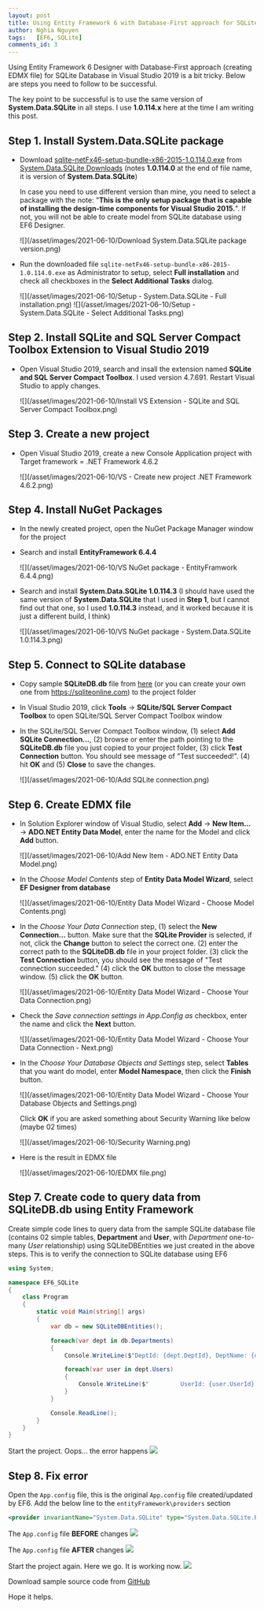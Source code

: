 ```yaml
---
layout: post
title: Using Entity Framework 6 with Database-First approach for SQLite Database in Visual Studio 2019
author: Nghia Nguyen
tags:   [EF6, SQLite]
comments_id: 3
---
```

Using Entity Framework 6 Designer with Database-First approach (creating EDMX file) for SQLite Database in Visual Studio 2019 is a bit tricky. Below are steps you need to follow to be successful.

The key point to be successful is to use the same version of __System.Data.SQLite__ in all steps. I use __1.0.114.x__ here at the time I am writing this post.

## Step 1. Install __System.Data.SQLite__ package

- Download [sqlite-netFx46-setup-bundle-x86-2015-1.0.114.0.exe](https://system.data.sqlite.org/downloads/1.0.114.0/sqlite-netFx46-setup-bundle-x86-2015-1.0.114.0.exe) from [System.Data.SQLite Downloads](https://system.data.sqlite.org/index.html/doc/trunk/www/downloads.wiki) (notes __1.0.114.0__ at the end of file name, it is version of __System.Data.SQLite__)

    In case you need to use different version than mine, you need to select a package with the note: "__This is the only setup package that is capable of installing the design-time components for Visual Studio 2015.__". If not, you will not be able to create model from SQLite database using EF6 Designer.

    ![](/asset/images/2021-06-10/Download System.Data.SQLite package version.png)

- Run the downloaded file `sqlite-netFx46-setup-bundle-x86-2015-1.0.114.0.exe` as Administrator to setup, select __Full installation__ and check all checkboxes in the __Select Additional Tasks__ dialog.

    ![](/asset/images/2021-06-10/Setup - System.Data.SQLite - Full installation.png)
    ![](/asset/images/2021-06-10/Setup - System.Data.SQLite - Select Additional Tasks.png)


## Step 2. Install __SQLite and SQL Server Compact Toolbox__ Extension to Visual Studio 2019

- Open Visual Studio 2019, search and insall the extension named __SQLite and SQL Server Compact Toolbox__. I used version 4.7.691. Restart Visual Studio to apply changes.

    ![](/asset/images/2021-06-10/Install VS Extension - SQLite and SQL Server Compact Toolbox.png)

## Step 3. Create a new project

- Open Visual Studio 2019, create a new Console Application project with Target framework = .NET Framework 4.6.2

    ![](/asset/images/2021-06-10/VS - Create new project .NET Framework 4.6.2.png)

## Step 4. Install NuGet Packages

- In the newly created project, open the NuGet Package Manager window for the project

- Search and install __EntityFramework 6.4.4__

    ![](/asset/images/2021-06-10/VS NuGet package - EntityFramwork 6.4.4.png)

- Search and install __System.Data.SQLite 1.0.114.3__ (I should have used the same version of __System.Data.SQLite__ that I used in __Step 1__, but I cannot find out that one, so I used __1.0.114.3__ instead, and it worked because it is just a different build, I think)

    ![](/asset/images/2021-06-10/VS NuGet package - System.Data.SQLite 1.0.114.3.png)

## Step 5. Connect to SQLite database

- Copy sample __SQLiteDB.db__ file from [here](https://github.com/nghianguyen09/ef6-sqlite/SQLiteDB.db) (or you can create your own one from <https://sqliteonline.com>) to the project folder

- In Visual Studio 2019, click __Tools__ -> __SQLite/SQL Server Compact Toolbox__ to open SQLite/SQL Server Compact Toolbox window

- In the SQLite/SQL Server Compact Toolbox window, (1) select __Add SQLite Connection...__, (2) browse or enter the path pointing to the __SQLiteDB.db__ file you just copied to your project folder, (3) click __Test Connection__ button. You should see message of "Test succeeded!". (4) hit __OK__ and (5) __Close__ to save the changes.

    ![](/asset/images/2021-06-10/Add SQLite connection.png)

## Step 6. Create EDMX file

- In Solution Explorer window of Visual Studio, select __Add__ -> __New Item...__ -> __ADO.NET Entity Data Model__, enter the name for the Model and click __Add__ button.

    ![](/asset/images/2021-06-10/Add New Item - ADO.NET Entity Data Model.png)

- In the *Choose Model Contents* step of __Entity Data Model Wizard__, select __EF Designer from database__

    ![](/asset/images/2021-06-10/Entity Data Model Wizard - Choose Model Contents.png)

- In the *Choose Your Data Connection* step, (1) select the __New Connection...__ button.  Make sure that the __SQLite Provider__ is selected, if not, click the __Change__ button to select the correct one. (2) enter the correct path to the __SQLiteDB.db__ file in your project folder. (3) click the __Test Connection__ button, you should see the message of "Test connection succeeded." (4) click the __OK__ button to close the message window. (5) click the __OK__ button.

    ![](/asset/images/2021-06-10/Entity Data Model Wizard - Choose Your Data Connection.png)

- Check the _Save connection settings in App.Config as_ checkbox, enter the name and click the __Next__ button.

    ![](/asset/images/2021-06-10/Entity Data Model Wizard - Choose Your Data Connection - Next.png)

- In the *Choose Your Database Objects and Settings* step, select __Tables__ that you want do model, enter __Model Namespace__, then click the __Finish__ button.

    ![](/asset/images/2021-06-10/Entity Data Model Wizard - Choose Your Database Objects and Settings.png)

    Click __OK__ if you are asked something about Security Warning like below (maybe 02 times)


    ![](/asset/images/2021-06-10/Security Warning.png)

- Here is the result in EDMX file

    ![](/asset/images/2021-06-10/EDMX file.png)

## Step 7. Create code to query data from SQLiteDB.db using Entity Framework

Create simple code lines to query data from the sample SQLite database file (contains 02 simple tables, __Department__ and __User__, with *Department* one-to-many *User* relationship) using SQLiteDBEntities we just created in the above steps. This is to verify the connection to SQLite database using EF6

```csharp
using System;

namespace EF6_SQLite
{
    class Program
    {
        static void Main(string[] args)
        {
            var db = new SQLiteDBEntities();

            foreach(var dept in db.Departments)
            {
                Console.WriteLine($"DeptId: {dept.DeptId}, DeptName: {dept.DeptId}");

                foreach(var user in dept.Users)
                {
                    Console.WriteLine($"         UserId: {user.UserId}, UserName: {user.UserName}, FirstName: {user.FirstName}, LastName: {user.LastName}");
                }
            }

            Console.ReadLine();
        }
    }
}
```

Start the project. Oops... the error happens
![](/asset/images/2021-06-10/Error.png)

## Step 8. Fix error

Open the `App.config` file, this is the original `App.config` file created/updated by EF6. Add the below line to the `entityFramework\providers` section

```xml
<provider invariantName="System.Data.SQLite" type="System.Data.SQLite.EF6.SQLiteProviderServices, System.Data.SQLite.EF6" />
```

The `App.config` file __BEFORE__ changes
![](/asset/images/2021-06-10/AppConfig-BeforeChanges.png)

The `App.config` file __AFTER__ changes
![](/asset/images/2021-06-10/AppConfig-AfterChanges.png)


Start the project again. Here we go. It is working now.
![](/asset/images/2021-06-10/WorkingOutput.png)


Download sample source code from [GitHub](https://github.com/nghianguyen09/ef6-sqlite)

Hope it helps.